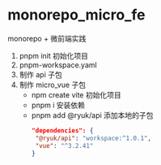 # monorepo_micro_fe

monorepo + 微前端实践

1. pnpm init 初始化项目
2. pnpm-workspace.yaml
3. 制作 api 子包
4. 制作 micro_vue 子包
   - npm create vite 初始化项目
   - pnpm i 安装依赖
   - pnpm add @ryuk/api 添加本地的子包
     ```json
     "dependencies": {
      "@ryuk/api": "workspace:^1.0.1",
      "vue": "^3.2.41"
     }
     ```

